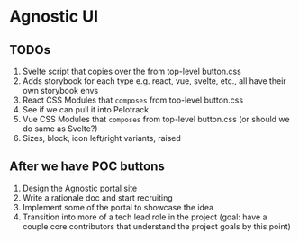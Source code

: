 # Agnostic UI

## TODOs

1. Svelte script that copies over the <style>...</style> from top-level button.css
1. Adds storybook for each type e.g. react, vue, svelte, etc., all have their own storybook envs
1. React CSS Modules that `composes` from top-level button.css
1. See if we can pull it into Pelotrack
1. Vue CSS Modules that `composes` from top-level button.css (or should we do same as Svelte?)
1. Sizes, block, icon left/right variants, raised

## After we have POC buttons
1. Design the Agnostic portal site 
1. Write a rationale doc and start recruiting
1. Implement some of the portal to showcase the idea
1. Transition into more of a tech lead role in the project (goal: have a couple core contributors that understand the project goals by this point)
